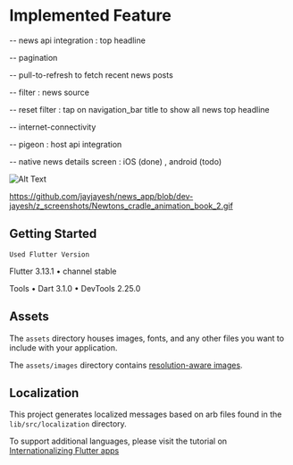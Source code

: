 # Implemented Feature


-- news api integration : top headline

-- pagination

-- pull-to-refresh to fetch recent news posts

-- filter : news source

-- reset filter : tap on navigation_bar title to show all news top headline

-- internet-connectivity

-- pigeon : host api integration

-- native news details screen : iOS (done) , android (todo)

![Alt Text](https://media.giphy.com/media/vFKqnCdLPNOKc/giphy.gif)

<!-- <img src="z_screenshots/Newtons_cradle_animation_book_2.gif" width="48" height="36" /> -->

https://github.com/jayjayesh/news_app/blob/dev-jayesh/z_screenshots/Newtons_cradle_animation_book_2.gif

<!-- -- [Watch My Video](https://github.com/jayjayesh/news_app/blob/dev-jayesh/z_screenshots/news_app_video.mov) -->


## Getting Started

`Used Flutter Version`

Flutter 3.13.1 • channel stable

Tools • Dart 3.1.0 • DevTools 2.25.0



## Assets

The `assets` directory houses images, fonts, and any other files you want to
include with your application.

The `assets/images` directory contains [resolution-aware
images](https://flutter.dev/docs/development/ui/assets-and-images#resolution-aware).

## Localization

This project generates localized messages based on arb files found in
the `lib/src/localization` directory.

To support additional languages, please visit the tutorial on
[Internationalizing Flutter
apps](https://flutter.dev/docs/development/accessibility-and-localization/internationalization)
